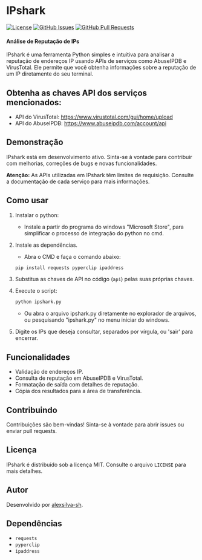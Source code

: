 # IPshark

[![License](https://img.shields.io/badge/license-MIT-blue.svg)](LICENSE)
[![GitHub Issues](https://img.shields.io/github/issues/alexsilva-sh/IP-Shark)](https://github.com/alexsilva-sh/IP-Shark/issues)
[![GitHub Pull Requests](https://img.shields.io/github/issues-pr/alexsilva-sh/IP-Shark)](https://github.com/alexsilva-sh/IP-Shark/pulls)

#### Análise de Reputação de IPs

IPshark é uma ferramenta Python simples e intuitiva para analisar a reputação de endereços IP usando APIs de serviços como AbuseIPDB e VirusTotal. Ele permite que você obtenha informações sobre a reputação de um IP diretamente do seu terminal.

## Obtenha as chaves API dos serviços mencionados:
- API do VirusTotal: https://www.virustotal.com/gui/home/upload
- API do AbuseIPDB: https://www.abuseipdb.com/account/api

## Demonstração

IPshark está em desenvolvimento ativo. Sinta-se à vontade para contribuir com melhorias, correções de bugs e novas funcionalidades.

**Atenção:** As APIs utilizadas em IPshark têm limites de requisição. Consulte a documentação de cada serviço para mais informações.

## Como usar

1.  Instalar o python:

    - Instale a partir do programa do windows "Microsoft Store", para simplificar o processo de integração do python no cmd.

2.  Instale as dependências.

    - Abra o CMD e faça o comando abaixo:
    ```bash
    pip install requests pyperclip ipaddress
    ```

3.  Substitua as chaves de API no código (`api`) pelas suas próprias chaves.

4.  Execute o script:

    ```bash
    python ipshark.py
    ```
    - Ou abra o arquivo ipshark.py diretamente no explorador de arquivos, ou pesquisando "ipshark.py" no menu iniciar do windows.

5.  Digite os IPs que deseja consultar, separados por vírgula, ou 'sair' para encerrar.

## Funcionalidades

* Validação de endereços IP.
* Consulta de reputação em AbuseIPDB e VirusTotal.
* Formatação de saída com detalhes de reputação.
* Cópia dos resultados para a área de transferência.

## Contribuindo

Contribuições são bem-vindas! Sinta-se à vontade para abrir issues ou enviar pull requests.

## Licença

IPshark é distribuído sob a licença MIT. Consulte o arquivo `LICENSE` para mais detalhes.

## Autor

Desenvolvido por [alexsilva-sh](https://github.com/alexsilva-sh).

## Dependências

* `requests`
* `pyperclip`
* `ipaddress`
